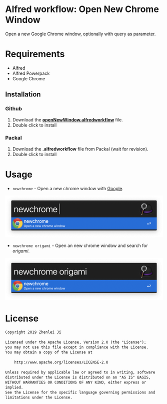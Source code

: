 # Alfred workflow: Open New Chrome Window
Open a new Google Chrome window, optionally with query as parameter.

# Requirements
- Alfred
- Alfred Powerpack
- Google Chrome

## Installation

### Github

1.  Download the [**openNewWindow.alfredworkflow**](openNewWindow.alfredworkflow) file.
2.  Double click to install

### Packal

1.  Download the **.alfredworkflow** file from Packal (wait for revision).
2.  Double click to install

# Usage
- `newchrome` - Open a new chrome window with [Google](https://www.google.com/).

![Usage newchrome without arguments](images/usage_newchrome.png?raw=true "Example Usage")

- `newchrome origami` - Open an new chrome window and search for _origami_.

![Usage newchrome with arguments](images/usage_newchrome_query.png?raw=true "Example Usage")

# License
	Copyright 2019 Zhenlei Ji

	Licensed under the Apache License, Version 2.0 (the "License");
	you may not use this file except in compliance with the License.
	You may obtain a copy of the License at

	    http://www.apache.org/licenses/LICENSE-2.0

	Unless required by applicable law or agreed to in writing, software
	distributed under the License is distributed on an "AS IS" BASIS,
	WITHOUT WARRANTIES OR CONDITIONS OF ANY KIND, either express or implied.
	See the License for the specific language governing permissions and
	limitations under the License.

